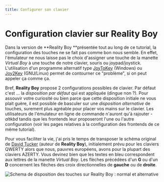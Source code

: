 ```yaml
---
title: Configurer son clavier
---
```


# Configuration clavier sur Reality Boy

Dans la version de **Reality Boy **présentée tout au long de ce tutorial, la configuration des touches ne se fait pas comme bon nous semble. En effet, l'émulateur ne nous laisse pas le choix d'assigner une touche de la manette _Virtual Boy_ à une touche de notre clavier, souris ou joypad/joystick. L'utilisation d'un programme alternatif type [JoyToKey](http://hp.vector.co.jp/authors/VA016823/joytokey/english.html) (Windows) ou [Joy2Key](http://interreality.org/%7Etetron/technology/joy2key/) (GNU/Linux) permet de contourner ce "problème", si on peut appeler ça comme ça.

Bref, **Reality Boy** propose 2 configurations possibles de clavier. Par défaut c'est ... la _disposition par défaut_ qui est appliquée (dingue non ?). Pour assouvir votre curiosité ou bien parce que cette disposition initiale ne vous plait guère, il est possible de basculer sur une _disposition alternative_ de touches, surement plus agréable pour placer vos mains sur le clavier. Les utilisateurs de l'émulateur en ligne de commande n'auront qu'à rajouter _-altkbd_ tandis que les frontends leur proposeront l'une ou l'autre configuration (voir les pages relatives à la configuration des frontends de ce même tutorial).

Pour vous faciliter la vie, j'ai pris le temps de transposer le schéma original de [David Tucker](http://www.goliathindustries.com/vb/) (auteur de **Reality Boy**), initialement prévu pour les claviers QWERTY alors que nous, pauvres européens, avons pour la plupart des claviers AZERTY. Vous devinez bien que les textes en bleu correspondent aux lettres de la manette _Virtual Boy_. Les flèches précédées d'un **G** ou d'un **D** concernent les flèches des croix directionnelles de **gauche** ou de **droite**.

![Schema de disposition des touches sur Reality Boy : normal et alternative](/emulators/realityboy/configure/keymap-azerty-fr_FR.gif)
